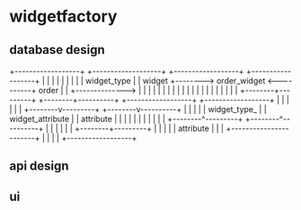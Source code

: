 # widgetfactory

## database design

+------------------+              +-------------------+        +------------------+          +------------------+
|                  |              |                   |        |                  |          |                  |
| widget_type      |              | widget            +--------> order_widget     <----------+ order            |
|                  +-------------->                   |        |                  |          |                  |
|                  |              |                   |        |                  |          |                  |
|                  |              |                   |        |                  |          |                  |
+--------+---------+              +--------+----------+        +------------------+          +------------------+
         |                                 |
         |                                 |
         |                                 |
+--------v---------+              +--------v----------+
|                  |              |                   |
| widget_type_     |              | widget_attribute  |
| attribute        |              |                   |
|                  |              |                   |
|                  |              |                   |
+--------^---------+              +--------^----------+
         |                                 |
         |                                 |
         |                                 |
+--------+---------+                       |
|                  |                       |
| attribute        |                       |
|                  +-----------------------+
|                  |
|                  |
+------------------+

## api design

## ui
